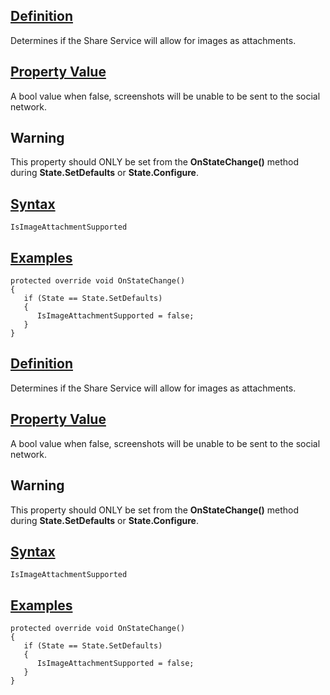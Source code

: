 ## [Definition](https://developer.ninjatrader.com/docs/desktop/isimageattachmentsupported\#definition)

Determines if the Share Service will allow for images as attachments.

## [Property Value](https://developer.ninjatrader.com/docs/desktop/isimageattachmentsupported\#property-value)

A bool value when false, screenshots will be unable to be sent to the social network.

## Warning

This property should ONLY be set from the **OnStateChange()** method during **State.SetDefaults** or **State.Configure**.

## [Syntax](https://developer.ninjatrader.com/docs/desktop/isimageattachmentsupported\#syntax)

`IsImageAttachmentSupported`

## [Examples](https://developer.ninjatrader.com/docs/desktop/isimageattachmentsupported\#examples)

```jsx-150469391 csharp
protected override void OnStateChange()
{
   if (State == State.SetDefaults)
   {
      IsImageAttachmentSupported = false;
   }
}

```

## [Definition](https://developer.ninjatrader.com/docs/desktop/isimageattachmentsupported\#definition)

Determines if the Share Service will allow for images as attachments.

## [Property Value](https://developer.ninjatrader.com/docs/desktop/isimageattachmentsupported\#property-value)

A bool value when false, screenshots will be unable to be sent to the social network.

## Warning

This property should ONLY be set from the **OnStateChange()** method during **State.SetDefaults** or **State.Configure**.

## [Syntax](https://developer.ninjatrader.com/docs/desktop/isimageattachmentsupported\#syntax)

`IsImageAttachmentSupported`

## [Examples](https://developer.ninjatrader.com/docs/desktop/isimageattachmentsupported\#examples)

```jsx-150469391 csharp
protected override void OnStateChange()
{
   if (State == State.SetDefaults)
   {
      IsImageAttachmentSupported = false;
   }
}

```
